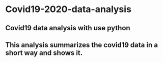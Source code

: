 # Covid19-2020-data-analysis
## Covid19 data analysis with use python
## This analysis summarizes the covid19 data in a short way and shows it. 
 
